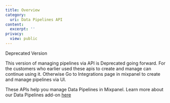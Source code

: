 ```yaml
---
title: Overview
category:
  uri: Data Pipelines API
content:
  excerpt: ''
privacy:
  view: public
---
```

<Callout icon="📘" theme="info">
  Deprecated Version

  This version of managing pipelines via API is Deprecated going forward. For the customers who earlier used these apis to create and manage can continue using it. Otherwise Go to Integrations page in mixpanel to create and manage pipelines via UI.
</Callout>

These APIs help you manage Data Pipelines in Mixpanel. Learn more about our Data Pipelines add-on [here](https://docs.mixpanel.com/docs/data-pipelines)
